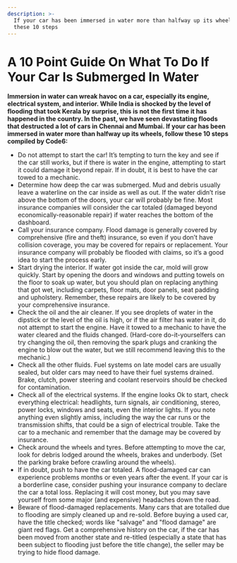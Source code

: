 ```yaml
---
description: >-
  If your car has been immersed in water more than halfway up its wheels, follow
  these 10 steps
---
```


# A 10 Point Guide On What To Do If Your Car Is Submerged In Water

 **Immersion in water can wreak havoc on a car, especially its engine, electrical system, and interior. While India is shocked by the level of flooding that took Kerala by surprise, this is not the first time it has happened in the country. In the past, we have seen devastating floods that destructed a lot of cars in Chennai and Mumbai. If your car has been immersed in water more than halfway up its wheels, follow these 10 steps compiled by Code6:**

*   Do not attempt to start the car! It’s tempting to turn the key and see if the car still works, but if there is water in the engine, attempting to start it could damage it beyond repair. If in doubt, it is best to have the car towed to a mechanic. 
*  Determine how deep the car was submerged. Mud and debris usually leave a waterline on the car inside as well as out. If the water didn’t rise above the bottom of the doors, your car will probably be fine. Most insurance companies will consider the car totaled \(damaged beyond economically-reasonable repair\) if water reaches the bottom of the dashboard. 
* Call your insurance company. Flood damage is generally covered by comprehensive \(fire and theft\) insurance, so even if you don’t have collision coverage, you may be covered for repairs or replacement. Your insurance company will probably be flooded with claims, so it’s a good idea to start the process early. 
*  Start drying the interior. If water got inside the car, mold will grow quickly. Start by opening the doors and windows and putting towels on the floor to soak up water, but you should plan on replacing anything that got wet, including carpets, floor mats, door panels, seat padding and upholstery. Remember, these repairs are likely to be covered by your comprehensive insurance. 
* Check the oil and the air cleaner. If you see droplets of water in the dipstick or the level of the oil is high, or if the air filter has water in it, do not attempt to start the engine. Have it towed to a mechanic to have the water cleared and the fluids changed. \(Hard-core do-it-yourselfers can try changing the oil, then removing the spark plugs and cranking the engine to blow out the water, but we still recommend leaving this to the mechanic.\)
* Check all the other fluids. Fuel systems on late model cars are usually sealed, but older cars may need to have their fuel systems drained. Brake, clutch, power steering and coolant reservoirs should be checked for contamination.
*  Check all of the electrical systems. If the engine looks Ok to start, check everything electrical: headlights, turn signals, air conditioning, stereo, power locks, windows and seats, even the interior lights. If you note anything even slightly amiss, including the way the car runs or the transmission shifts, that could be a sign of electrical trouble. Take the car to a mechanic and remember that the damage may be covered by insurance. 
* Check around the wheels and tyres. Before attempting to move the car, look for debris lodged around the wheels, brakes and underbody. \(Set the parking brake before crawling around the wheels\). 
* If in doubt, push to have the car totaled. A flood-damaged car can experience problems months or even years after the event. If your car is a borderline case, consider pushing your insurance company to declare the car a total loss. Replacing it will cost money, but you may save yourself from some major \(and expensive\) headaches down the road. 
*  Beware of flood-damaged replacements. Many cars that are totalled due to flooding are simply cleaned up and re-sold. Before buying a used car, have the title checked; words like "salvage" and "flood damage" are giant red flags. Get a comprehensive history on the car, if the car has been moved from another state and re-titled \(especially a state that has been subject to flooding just before the title change\), the seller may be trying to hide flood damage.  

